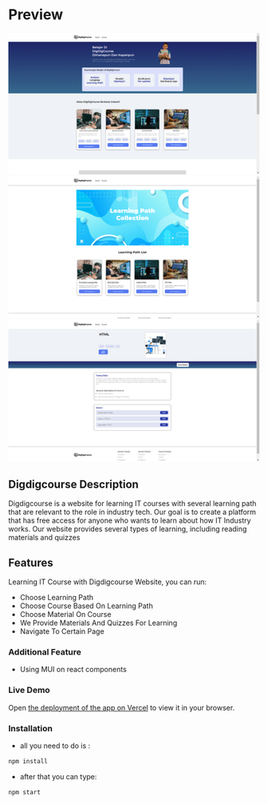# Preview

![Demo Application](/src/Assets/ReadmePics/1.png "Demo Application")
![Demo Application](/src/Assets/ReadmePics/2.png "Demo Application")
![Demo Application](/src/Assets/ReadmePics/3.png "Demo Application")

## Digdigcourse Description

Digdigcourse is a website for learning IT courses with several learning path that are relevant to the role in industry tech. Our goal is to create a platform that has free access for anyone who wants to learn about how IT Industry works. Our website provides several types of learning, including reading materials and quizzes

## Features

Learning IT Course with Digdigcourse Website, you can run:

- Choose Learning Path
- Choose Course Based On Learning Path
- Choose Material On Course
- We Provide Materials And Quizzes For Learning
- Navigate To Certain Page

### Additional Feature

- Using MUI on react components

### Live Demo

Open [the deployment of the app on Vercel](https://digdigcourse.vercel.app/) to view it in your browser.

### Installation

- all you need to do is :

```bash
npm install
```

- after that you can type:

```bash
npm start
```
